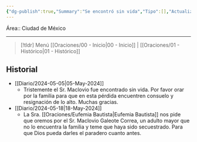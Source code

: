```yaml
---
{"dg-publish":true,"Summary":"Se encontró sin vida","Tipo":[],"Actualizado":"2024-05-05","Status":["Fallecimiento"],"permalink":"/Oraciones/Maclovio Galeote Correa/","dgPassFrontmatter":true,"created":"2024-06-03T05:48:08.991-06:00","updated":"2025-02-19T10:33:09.745-06:00"}
---
```


Área:: Ciudad de México
- - -
> [!tldr] Menú 
> [[Oraciones/00 - Inicio\|00 - Inicio]] | [[Oraciones/01 - Histórico\|01 - Histórico]]
## Historial
- [[Diario/2024-05-05\|05-May-2024]]
	- Tristemente el Sr. Maclovio fue encontrado sin vida. Por favor orar por la familia para que en esta pérdida encuentren consuelo y resignación de lo alto. Muchas gracias.
- [[Diario/2024-05-18\|18-May-2024]]
	- La Sra. [[Oraciones/Eufemia Bautista\|Eufemia Bautista]] nos pide que oremos por el Sr. Maclovio Galeote Correa, un adulto mayor que no lo encuentra la familia y teme que haya sido secuestrado. Para que Dios pueda darles el paradero cuanto antes.